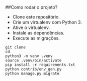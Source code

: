 ##Como rodar o projeto?

* Clone este repositório.
* Crie um virtualenv com Python 3.
* Ative o virtualenv.
* Instale as dependências.
* Execute as migrações.

```
git clone
cd
python3 -m venv .venv
source .venv/bin/activate
pip install -r requirements.txt
python contrib/env_gen.py
python manage.py migrate
```
